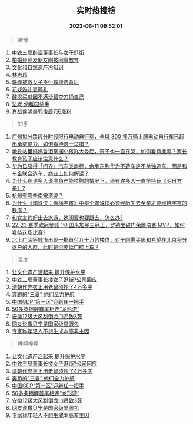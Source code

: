 <div align="center"><h2>实时热搜榜</h2><h4>2023-06-11 09:52:01</h4></div>

> 微博  

1. [中铁三局辟谣董事长与女子逛街](https://s.weibo.com/weibo?q=%23%E4%B8%AD%E9%93%81%E4%B8%89%E5%B1%80%E8%BE%9F%E8%B0%A3%E8%91%A3%E4%BA%8B%E9%95%BF%E4%B8%8E%E5%A5%B3%E5%AD%90%E9%80%9B%E8%A1%97%23&t=31&band_rank=1&Refer=top)<br />
2. [拍婚纱照发朋友圈被同事教育](https://s.weibo.com/weibo?q=%23%E6%8B%8D%E5%A9%9A%E7%BA%B1%E7%85%A7%E5%8F%91%E6%9C%8B%E5%8F%8B%E5%9C%88%E8%A2%AB%E5%90%8C%E4%BA%8B%E6%95%99%E8%82%B2%23&t=31&band_rank=2&Refer=top)<br />
3. [文化和自然遗产冷知识](https://s.weibo.com/weibo?q=%23%E6%96%87%E5%8C%96%E5%92%8C%E8%87%AA%E7%84%B6%E9%81%97%E4%BA%A7%E5%86%B7%E7%9F%A5%E8%AF%86%23&t=31&band_rank=3&Refer=top)<br />
4. [林志玲](https://s.weibo.com/weibo?q=%E6%9E%97%E5%BF%97%E7%8E%B2&t=31&band_rank=4&Refer=top)<br />
5. [珠峰被救女子不付救援费背后](https://s.weibo.com/weibo?q=%23%E7%8F%A0%E5%B3%B0%E8%A2%AB%E6%95%91%E5%A5%B3%E5%AD%90%E4%B8%8D%E4%BB%98%E6%95%91%E6%8F%B4%E8%B4%B9%E8%83%8C%E5%90%8E%23&t=31&band_rank=5&Refer=top)<br />
6. [花戎婚礼变葬礼](https://s.weibo.com/weibo?q=%23%E8%8A%B1%E6%88%8E%E5%A9%9A%E7%A4%BC%E5%8F%98%E8%91%AC%E7%A4%BC%23&t=31&band_rank=6&Refer=top)<br />
7. [醉汉买瓜因不满沙瓤夺刀捅自己](https://s.weibo.com/weibo?q=%23%E9%86%89%E6%B1%89%E4%B9%B0%E7%93%9C%E5%9B%A0%E4%B8%8D%E6%BB%A1%E6%B2%99%E7%93%A4%E5%A4%BA%E5%88%80%E6%8D%85%E8%87%AA%E5%B7%B1%23&t=31&band_rank=7&Refer=top)<br />
8. [法老 幼稚园杀手](https://s.weibo.com/weibo?q=%E6%B3%95%E8%80%81%20%E5%B9%BC%E7%A8%9A%E5%9B%AD%E6%9D%80%E6%89%8B&t=31&band_rank=8&Refer=top)<br />
9. [肖战侯明昊郭俊辰7天涨粉](https://s.weibo.com/weibo?q=%23%E8%82%96%E6%88%98%E4%BE%AF%E6%98%8E%E6%98%8A%E9%83%AD%E4%BF%8A%E8%BE%B07%E5%A4%A9%E6%B6%A8%E7%B2%89%23&t=31&band_rank=9&Refer=top)<br />

> 知乎  

1. [广州拟分路段分时段限行电动自行车，全城 300 多万辆上牌电动自行车已超出承载能力，如何看待这一举措？](https://www.zhihu.com/question/605885428)<br />
2. [地铁站里妈妈含泪掌掴小孩称太委屈，孩子也一直在哭，如何看待此事？家长教育孩子应该注意什么？](https://www.zhihu.com/question/605107870)<br />
3. [华为已获得「问界」汽车类商标，余承东称华为不造车是不单独造车，而是和车企联合造车，商业上如何解读？](https://www.zhihu.com/question/605886083)<br />
4. [为什么在许多人说鹰角产能拉胯的情况下，还有许多人一直坚持玩《明日方舟》?](https://www.zhihu.com/question/605397357)<br />
5. [杭州有哪些南宋遗迹？](https://www.zhihu.com/question/56976382)<br />
6. [为什么《蜘蛛侠：纵横宇宙》中每个蜘蛛侠必须经历失去至亲才能维持宇宙的秩序？](https://www.zhihu.com/question/604589232)<br />
7. [和女友约好出去旅游，她闺蜜也要跟去，怎么办?](https://www.zhihu.com/question/602584344)<br />
8. [22-23 赛季欧冠曼城 1:0 国米加冕三冠王，罗德里破门荣膺决赛 MVP，如何看待这场比赛?](https://www.zhihu.com/question/605952777)<br />
9. [北上广深等城市出现一批首付几十万的楼盘，对于刚需买房和希望在北京积分落户的人群，此时是否要低门槛上车？](https://www.zhihu.com/question/605671771)<br />

> 百度  

1. [让文化遗产活起来 提升保护水平](https://www.baidu.com/s?wd=%E8%AE%A9%E6%96%87%E5%8C%96%E9%81%97%E4%BA%A7%E6%B4%BB%E8%B5%B7%E6%9D%A5+%E6%8F%90%E5%8D%87%E4%BF%9D%E6%8A%A4%E6%B0%B4%E5%B9%B3&sa=fyb_news&rsv_dl=fyb_news)<br />
2. [中铁三局董事长搂女子逛街?公司回应](https://www.baidu.com/s?wd=%E4%B8%AD%E9%93%81%E4%B8%89%E5%B1%80%E8%91%A3%E4%BA%8B%E9%95%BF%E6%90%82%E5%A5%B3%E5%AD%90%E9%80%9B%E8%A1%97%3F%E5%85%AC%E5%8F%B8%E5%9B%9E%E5%BA%94&sa=fyb_news&rsv_dl=fyb_news)<br />
3. [清朝作弊衣上用老鼠须抄了4万多字](https://www.baidu.com/s?wd=%E6%B8%85%E6%9C%9D%E4%BD%9C%E5%BC%8A%E8%A1%A3%E4%B8%8A%E7%94%A8%E8%80%81%E9%BC%A0%E9%A1%BB%E6%8A%84%E4%BA%864%E4%B8%87%E5%A4%9A%E5%AD%97&sa=fyb_news&rsv_dl=fyb_news)<br />
4. [奔跑的“三夏” 他们全力护航](https://www.baidu.com/s?wd=%E5%A5%94%E8%B7%91%E7%9A%84%E2%80%9C%E4%B8%89%E5%A4%8F%E2%80%9D+%E4%BB%96%E4%BB%AC%E5%85%A8%E5%8A%9B%E6%8A%A4%E8%88%AA&sa=fyb_news&rsv_dl=fyb_news)<br />
5. [中国GDP“第一区”迎新任一把手](https://www.baidu.com/s?wd=%E4%B8%AD%E5%9B%BDGDP%E2%80%9C%E7%AC%AC%E4%B8%80%E5%8C%BA%E2%80%9D%E8%BF%8E%E6%96%B0%E4%BB%BB%E4%B8%80%E6%8A%8A%E6%89%8B&sa=fyb_news&rsv_dl=fyb_news)<br />
6. [50多条锦鲤首尾相连“龙形游”](https://www.baidu.com/s?wd=50%E5%A4%9A%E6%9D%A1%E9%94%A6%E9%B2%A4%E9%A6%96%E5%B0%BE%E7%9B%B8%E8%BF%9E%E2%80%9C%E9%BE%99%E5%BD%A2%E6%B8%B8%E2%80%9D&sa=fyb_news&rsv_dl=fyb_news)<br />
7. [安徽12级大风刮倒龙门吊致3死](https://www.baidu.com/s?wd=%E5%AE%89%E5%BE%BD12%E7%BA%A7%E5%A4%A7%E9%A3%8E%E5%88%AE%E5%80%92%E9%BE%99%E9%97%A8%E5%90%8A%E8%87%B43%E6%AD%BB&sa=fyb_news&rsv_dl=fyb_news)<br />
8. [网友说撒贝宁是国家级显眼包](https://www.baidu.com/s?wd=%E7%BD%91%E5%8F%8B%E8%AF%B4%E6%92%92%E8%B4%9D%E5%AE%81%E6%98%AF%E5%9B%BD%E5%AE%B6%E7%BA%A7%E6%98%BE%E7%9C%BC%E5%8C%85&sa=fyb_news&rsv_dl=fyb_news)<br />
9. [专家称年轻人不想生成本高非主因](https://www.baidu.com/s?wd=%E4%B8%93%E5%AE%B6%E7%A7%B0%E5%B9%B4%E8%BD%BB%E4%BA%BA%E4%B8%8D%E6%83%B3%E7%94%9F%E6%88%90%E6%9C%AC%E9%AB%98%E9%9D%9E%E4%B8%BB%E5%9B%A0&sa=fyb_news&rsv_dl=fyb_news)<br />

> 哔哩哔哩  

1. [让文化遗产活起来 提升保护水平](https://www.baidu.com/s?wd=%E8%AE%A9%E6%96%87%E5%8C%96%E9%81%97%E4%BA%A7%E6%B4%BB%E8%B5%B7%E6%9D%A5+%E6%8F%90%E5%8D%87%E4%BF%9D%E6%8A%A4%E6%B0%B4%E5%B9%B3&sa=fyb_news&rsv_dl=fyb_news)<br />
2. [中铁三局董事长搂女子逛街?公司回应](https://www.baidu.com/s?wd=%E4%B8%AD%E9%93%81%E4%B8%89%E5%B1%80%E8%91%A3%E4%BA%8B%E9%95%BF%E6%90%82%E5%A5%B3%E5%AD%90%E9%80%9B%E8%A1%97%3F%E5%85%AC%E5%8F%B8%E5%9B%9E%E5%BA%94&sa=fyb_news&rsv_dl=fyb_news)<br />
3. [清朝作弊衣上用老鼠须抄了4万多字](https://www.baidu.com/s?wd=%E6%B8%85%E6%9C%9D%E4%BD%9C%E5%BC%8A%E8%A1%A3%E4%B8%8A%E7%94%A8%E8%80%81%E9%BC%A0%E9%A1%BB%E6%8A%84%E4%BA%864%E4%B8%87%E5%A4%9A%E5%AD%97&sa=fyb_news&rsv_dl=fyb_news)<br />
4. [奔跑的“三夏” 他们全力护航](https://www.baidu.com/s?wd=%E5%A5%94%E8%B7%91%E7%9A%84%E2%80%9C%E4%B8%89%E5%A4%8F%E2%80%9D+%E4%BB%96%E4%BB%AC%E5%85%A8%E5%8A%9B%E6%8A%A4%E8%88%AA&sa=fyb_news&rsv_dl=fyb_news)<br />
5. [中国GDP“第一区”迎新任一把手](https://www.baidu.com/s?wd=%E4%B8%AD%E5%9B%BDGDP%E2%80%9C%E7%AC%AC%E4%B8%80%E5%8C%BA%E2%80%9D%E8%BF%8E%E6%96%B0%E4%BB%BB%E4%B8%80%E6%8A%8A%E6%89%8B&sa=fyb_news&rsv_dl=fyb_news)<br />
6. [50多条锦鲤首尾相连“龙形游”](https://www.baidu.com/s?wd=50%E5%A4%9A%E6%9D%A1%E9%94%A6%E9%B2%A4%E9%A6%96%E5%B0%BE%E7%9B%B8%E8%BF%9E%E2%80%9C%E9%BE%99%E5%BD%A2%E6%B8%B8%E2%80%9D&sa=fyb_news&rsv_dl=fyb_news)<br />
7. [安徽12级大风刮倒龙门吊致3死](https://www.baidu.com/s?wd=%E5%AE%89%E5%BE%BD12%E7%BA%A7%E5%A4%A7%E9%A3%8E%E5%88%AE%E5%80%92%E9%BE%99%E9%97%A8%E5%90%8A%E8%87%B43%E6%AD%BB&sa=fyb_news&rsv_dl=fyb_news)<br />
8. [网友说撒贝宁是国家级显眼包](https://www.baidu.com/s?wd=%E7%BD%91%E5%8F%8B%E8%AF%B4%E6%92%92%E8%B4%9D%E5%AE%81%E6%98%AF%E5%9B%BD%E5%AE%B6%E7%BA%A7%E6%98%BE%E7%9C%BC%E5%8C%85&sa=fyb_news&rsv_dl=fyb_news)<br />
9. [专家称年轻人不想生成本高非主因](https://www.baidu.com/s?wd=%E4%B8%93%E5%AE%B6%E7%A7%B0%E5%B9%B4%E8%BD%BB%E4%BA%BA%E4%B8%8D%E6%83%B3%E7%94%9F%E6%88%90%E6%9C%AC%E9%AB%98%E9%9D%9E%E4%B8%BB%E5%9B%A0&sa=fyb_news&rsv_dl=fyb_news)<br />
